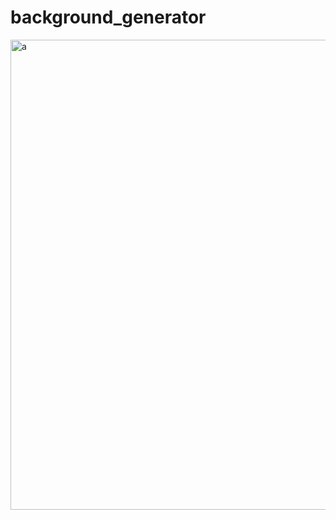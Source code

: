 # background_generator

<img width="752" alt="a" src="https://github.com/Dasistwei/background_generator/assets/139960489/10dd7651-e944-4f27-9b50-59f9e98d6b33">
